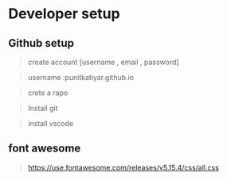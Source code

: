 # Developer setup

## Github setup 

> create account [username , email , password]

> username :punitkatiyar.github.io

> crete a rapo 

> Install git

> install vscode

## font awesome

> https://use.fontawesome.com/releases/v5.15.4/css/all.css 


